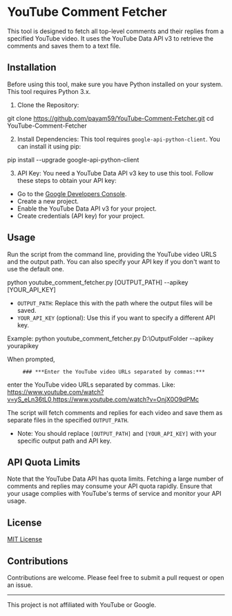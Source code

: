 # YouTube Comment Fetcher

This tool is designed to fetch all top-level comments and their replies from a specified YouTube video. 
It uses the YouTube Data API v3 to retrieve the comments and saves them to a text file.

## Installation

Before using this tool, make sure you have Python installed on your system. This tool requires Python 3.x.

1. Clone the Repository:
   
git clone https://github.com/payam59/YouTube-Comment-Fetcher.git
cd YouTube-Comment-Fetcher

2. Install Dependencies:
This tool requires `google-api-python-client`. You can install it using pip:

pip install --upgrade google-api-python-client


3. API Key:
You need a YouTube Data API v3 key to use this tool. Follow these steps to obtain your API key:
- Go to the [Google Developers Console](https://console.developers.google.com/).
- Create a new project.
- Enable the YouTube Data API v3 for your project.
- Create credentials (API key) for your project.

## Usage

Run the script from the command line, providing the YouTube video URLS and the output path. You can also specify your API key if you don't want to use the default one.

python youtube_comment_fetcher.py [OUTPUT_PATH] --apikey [YOUR_API_KEY]

- `OUTPUT_PATH`: Replace this with the path where the output files will be saved.
- `YOUR_API_KEY` (optional): Use this if you want to specify a different API key.

Example:
python youtube_comment_fetcher.py D:\OutputFolder --apikey yourapikey

When prompted, 

         ### ***Enter the YouTube video URLs separated by commas:***

enter the YouTube video URLs separated by commas.
   Like: https://www.youtube.com/watch?v=yS_eLn36tL0,https://www.youtube.com/watch?v=OnjX0O9dPMc

The script will fetch comments and replies for each video and save them as separate files in the specified `OUTPUT_PATH`.

- Note: You should replace `[OUTPUT_PATH]` and `[YOUR_API_KEY]` with your specific output path and API key.

## API Quota Limits

Note that the YouTube Data API has quota limits. Fetching a large number of comments and replies may consume your API quota rapidly. 
Ensure that your usage complies with YouTube's terms of service and monitor your API usage.

## License

[MIT License](https://github.com/payam59/YouTube-Comment-Fetcher/blob/main/LICENSE)

## Contributions

Contributions are welcome. Please feel free to submit a pull request or open an issue.

---

This project is not affiliated with YouTube or Google.

